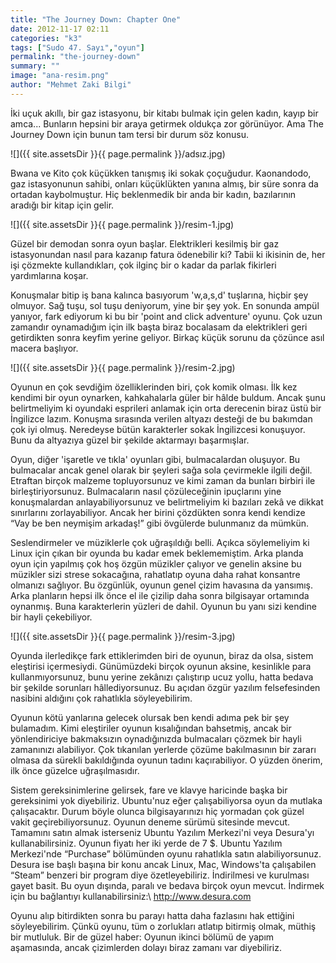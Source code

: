 ```yaml
---
title: "The Journey Down: Chapter One"
date: 2012-11-17 02:11
categories: "k3"
tags: ["Sudo 47. Sayı","oyun"]
permalink: "the-journey-down"
summary: ""
image: "ana-resim.png"
author: "Mehmet Zaki Bilgi"
---
```






İki uçuk akıllı, bir gaz istasyonu, bir kitabı bulmak için gelen kadın, kayıp bir amca... Bunların hepsini bir araya getirmek oldukça zor görünüyor. Ama The Journey Down için bunun tam tersi bir durum söz konusu.

![]({{ site.assetsDir }}{{ page.permalink }}/adsız.jpg)

Bwana ve Kito çok küçükken tanışmış iki sokak çoçuğudur. Kaonandodo, gaz istasyonunun sahibi, onları küçüklükten yanına almış, bir süre sonra da ortadan kaybolmuştur. Hiç beklenmedik bir anda bir kadın, bazılarının aradığı bir kitap için gelir.

![]({{ site.assetsDir }}{{ page.permalink }}/resim-1.jpg)

Güzel bir demodan sonra oyun başlar. Elektrikleri kesilmiş bir gaz istasyonundan nasıl para kazanıp fatura ödenebilir ki? Tabii ki ikisinin de, her işi çözmekte kullandıkları, çok ilginç bir o kadar da parlak fikirleri yardımlarına koşar.

Konuşmalar bitip iş bana kalınca basıyorum 'w,a,s,d' tuşlarına, hiçbir şey olmuyor. Sağ tuşu, sol tuşu deniyorum, yine bir şey yok. En sonunda ampül yanıyor, fark ediyorum ki bu bir 'point and click adventure' oyunu. Çok uzun zamandır oynamadığım için ilk başta biraz bocalasam da elektrikleri geri getirdikten sonra keyfim yerine geliyor. Birkaç küçük sorunu da çözünce asıl macera başlıyor.

![]({{ site.assetsDir }}{{ page.permalink }}/resim-2.jpg)

Oyunun en çok sevdiğim özelliklerinden biri, çok komik olması. İlk kez kendimi bir oyun oynarken, kahkahalarla güler bir hâlde buldum. Ancak şunu belirtmeliyim ki oyundaki esprileri anlamak için orta derecenin biraz üstü bir İngilizce lazım. Konuşma sırasında verilen altyazı desteği de bu bakımdan çok iyi olmuş. Neredeyse bütün karakterler sokak İngilizcesi konuşuyor. Bunu da altyazıya güzel bir şekilde aktarmayı başarmışlar.

Oyun, diğer 'işaretle ve tıkla' oyunları gibi, bulmacalardan oluşuyor. Bu bulmacalar ancak genel olarak bir şeyleri sağa sola çevirmekle ilgili değil. Etraftan birçok malzeme topluyorsunuz ve kimi zaman da bunları birbiri ile birleştiriyorsunuz. Bulmacaların nasıl çözüleceğinin ipuçlarını yine konuşmalardan anlayabiliyorsunuz ve belirtmeliyim ki bazıları zekâ ve dikkat sınırlarını zorlayabiliyor. Ancak her birini çözdükten sonra kendi kendize “Vay be ben neymişim arkadaş!” gibi övgülerde bulunmanız da mümkün.

Seslendirmeler ve müziklerle çok uğraşıldığı belli. Açıkca söylemeliyim ki Linux için çıkan bir oyunda bu kadar emek beklememiştim. Arka planda oyun için yapılmış çok hoş özgün müzikler çalıyor ve genelin aksine bu müzikler sizi strese sokacağına, rahatlatıp oyuna daha rahat konsantre olmanızı sağlıyor. Bu özgünlük, oyunun genel çizim havasına da yansımış. Arka planların hepsi ilk önce el ile çizilip daha sonra bilgisayar ortamında oynanmış. Buna karakterlerin yüzleri de dahil. Oyunun bu yanı sizi kendine bir hayli çekebiliyor.

![]({{ site.assetsDir }}{{ page.permalink }}/resim-3.jpg)

Oyunda ilerledikçe fark ettiklerimden biri de oyunun, biraz da olsa, sistem eleştirisi içermesiydi. Günümüzdeki birçok oyunun aksine, kesinlikle para kullanmıyorsunuz, bunu yerine zekânızı çalıştırıp ucuz yollu, hatta bedava bir şekilde sorunları hâllediyorsunuz. Bu açıdan özgür yazılım felsefesinden nasibini aldığını çok rahatlıkla söyleyebilirim.

Oyunun kötü yanlarına gelecek olursak ben kendi adıma pek bir şey bulamadım. Kimi eleştiriler oyunun kısalığından bahsetmiş, ancak bir yönlendiriciye bakmaksızın oynadığınızda bulmacaları çözmek bir hayli zamanınızı alabiliyor. Çok tıkanılan yerlerde çözüme bakılmasının bir zararı olmasa da sürekli bakıldığında oyunun tadını kaçırabiliyor. O yüzden önerim, ilk önce güzelce uğraşılmasıdır.

Sistem gereksinimlerine gelirsek, fare ve klavye haricinde başka bir gereksinimi yok diyebiliriz. Ubuntu'nuz eğer çalışabiliyorsa oyun da mutlaka çalışacaktır. Durum böyle olunca bilgisayarınızı hiç yormadan çok güzel vakit geçirebiliyorsunuz. Oyunun deneme sürümü sitesinde mevcut. Tamamını satın almak isterseniz Ubuntu Yazılım Merkezi'ni veya Desura'yı kullanabilirsiniz. Oyunun fiyatı her iki yerde de 7 $. Ubuntu Yazılım Merkezi'nde “Purchase” bölümünden oyunu rahatlıkla satın alabiliyorsunuz. Desura ise başlı başına bir konu ancak Linux, Mac, Windows'ta çalışabilen “Steam” benzeri bir program diye özetleyebiliriz. İndirilmesi ve kurulması gayet basit. Bu oyun dışında, paralı ve bedava birçok oyun mevcut. İndirmek için bu bağlantıyı kullanabilirsiniz:\\
<http://www.desura.com>

Oyunu alıp bitirdikten sonra bu parayı hatta daha fazlasını hak ettiğini söyleyebilirim. Çünkü oyunu, tüm o zorlukları atlatıp bitirmiş olmak, müthiş bir mutluluk. Bir de güzel haber: Oyunun ikinci bölümü de yapım aşamasında, ancak çizimlerden dolayı biraz zamanı var diyebiliriz.
